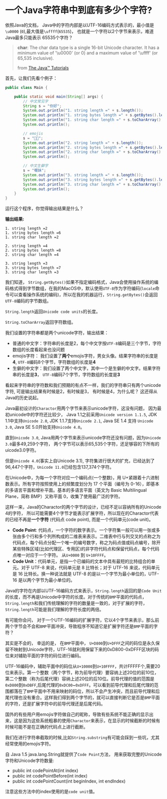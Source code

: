 # 一个Java字符串中到底有多少个字符?

依照Java的文档， Java中的字符内部是以UTF-16编码方式表示的，最小值是 `\u0000` (`0`),最大值是`\uffff`(`65535`)， 也就是一个字符以2个字节来表示，难道Java最多只能表示 65535个字符？

> **char**: The char data type is a single 16-bit Unicode character. It has a minimum value of '\u0000' (or 0) and a maximum value of '\uffff' (or 65,535 inclusive).
>
> from [The Java™ Tutorials](https://docs.oracle.com/javase/tutorial/java/nutsandbolts/datatypes.html)

首先，让我们先看个例子：



```java
public class Main {

    public static void main(String[] args) {
        // 中文常见字
        String s = "你好";
        System.out.println("1. string length =" + s.length());
        System.out.println("1. string bytes length =" + s.getBytes().length);
        System.out.println("1. string char length =" + s.toCharArray().length);
        System.out.println();

        // emojis
        s = "👦👩";
        System.out.println("2. string length =" + s.length());
        System.out.println("2. string bytes length =" + s.getBytes().length);
        System.out.println("2. string char length =" + s.toCharArray().length);
        System.out.println();

        // 中文生僻字
        s = "𡃁妹";
        System.out.println("3. string length =" + s.length());
        System.out.println("3. string bytes length =" + s.getBytes().length);
        System.out.println("3. string char length =" + s.toCharArray().length);
        System.out.println();
    }
}
```

运行这个程序，你觉得输出结果是什么？

**输出结果:**

```
1. string length =2
1. string bytes length =6
1. string char length =2

2. string length =4
2. string bytes length =8
2. string char length =4

3. string length =3
3. string bytes length =7
3. string char length =3
```

我们知道， `String.getBytes()`如果不指定编码格式，Java会使用操作系统的编码格式得到字节数组，在我的MacOS中，默认使用`UTF-8`作为字符编码(`locale`命令可以查看操作系统的编码)，所以在我的机器运行，`String.getBytes()`会返回`UTF-8`编码的字节数组。

`String.length`返回`Unicode code units`的长度。

`String.toCharArray`返回字符数组。

我们设置的字符串都是两个unicode字符，输出结果：

- 普通的中文字：字符串的长度是2，每个中文字按`UTF-8`编码是三个字节，字符数组的长度看起来也没问题
- emojis字符： 我们设置了**两个**emojis字符，男女头像。结果字符串的长度是**4**, `UTF-8`编码8个字节，字符数组的长度是**4**
- 生僻的中文字：我们设置了两个中文字，其中一个是生僻的中文字。结果字符串的长度是**3**， `UTF-8`编码7个字节，字符数组的长度是**3**

看起来字符串的字符数和我们预期的有点不一样，我们的字符串只有两个unicode字符, 可是输出结果有时候是2，有时候是3， 有时候是4，为什么呢？
这还得从Java的历史说起。

Java最初设计的`Charactor`用两个字节来表示unicode字符，这没有问题， 因为最初unicode中的字符还比较少， Java 1.1之前采用`Unicode version 1.1.5`, JDK 1.1中支持`Unicode 2.0`, JDK 1.1.7支持`Unicode 2.1`, Java SE 1.4 支持 `Unicode 3.0`, Java SE 5.0开始支持`Unicode 4.0`。

直到`Unicode 3.0`, Java用两个字节来表示unicode字符还没有问题，因为`Unicode 3.0`最多49,259个字符， 两个字节可以表示65,535个字符，还足够容的下所有的uicode3.0字符。

但是`Unicode 4.0`(事实上自Unicode 3.1), 字符集进行很大的扩充，已经达到了96,447个字符，`Unicode 11.0`已经包含137,374个字符。

在Unicode中，为每一个字符对应一个编码点(一个整数)，用 U+紧跟着十六进制数表示。所有字符按照使用上的频繁度划分为 17 个平面（编号为 0-16），即基本的多语言平面和增补平面。基本的多语言平面（英文为 Basic Multilingual Plane，简称 BMP）又称平面 0，收集了使用最广泛的字符。

这样一来，Java的Charactor的两个字节的设计，已经不足以容纳所有的Unicode 4的字符， 所以可能需要4个字节才能表示扩展字符，所以现在的Charactor代表的已经不再是**一个字符** (代码点 code point), 而是一个代码单元(code unit)。

- **Code Point**: 代码点，一个字符的数字表示。一个字符集一般可以用一张或多张由多个行和多个列所构成的二维表来表示。二维表中行与列交叉的点称之为代码点，每个码点分配一个唯一的编号数字，称之为码点值或码点编号，除开某些特殊区域(比如代理区、专用区)的非字符代码点和保留代码点，每个代码点唯一对应于一个字符。 从`U+0000` 到 `U+10FFFF`。
- **Code Unit**：代码单元，是指一个已编码的文本中具有最短的比特组合的单元。对于 UTF-8 来说，代码单元是 8 比特长；对于 UTF-16 来说，代码单元是 16 比特长。换一种说法就是 UTF-8 的是以一个字节为最小单位的，UTF-16 是以两个字节为最小单位的。

Java的字符在内部以UTF-16编码方式来表示，`String.length`返回的是`Code Unit`的长度，而不再是Unicode中字符的长度。对于传统的`BMP`平面的代码点，`String.length`和我们传统理解的字符的数量是一致的，对于扩展的字符，`String.length`可能是我们理解的字符长度的两倍。

有可能你会问， 对于一个UTF-16编码的扩展字符，它以4个字节来表示，那么前两个字节会不会和`BMP`平面冲突，导致程序不知道它是扩展字符还是`BMP`平面的字符？

其实是不会的， 幸运的是， 在`BMP`平面中， `U+D800`到`U+DFFF`之间的码位是永久保留不映射到Unicode字符，UTF-16就利用保留下来的0xD800-0xDFFF区块的码位来对辅助平面的字符的码位进行编码。

UTF-16编码中，辅助平面中的码位从`U+10000`到`U+10FFFF`，共计FFFFF个,需要20位来表示。第一个整数（两个字节，称为前导代理）要容纳上述20位的前10位，第二个整数（称为后尾代理）容纳上述20位的后10位。前导代理的值的范围是`0xD800`到`0xDBFF`,后尾代理的`0xDC00`~`0xDFFF`。可以看到前导代理和后尾代理的范围都落在了`BMP`平面中不用来映射的码位，所以不会产生冲突，而且前导代理和后尾代理也没有重合。这样我们得到两个字节的，就可以直接判断它是否是`BMP`平面的字符，还是扩展字符中的前导代理还是后尾代码。

国外的有些用户用emojis字符做自己的昵称，导致有些系统不能正确的显示出来，这是因为这些系统粗暴的使用`Charactor`来表示，在显示的时候截断的时候有时候可能不是在正确的代码点上进行截断。

我们在进行字符串截取的时候,比如`String.substring`有可能会踩到一些坑，尤其经常使用的emojis字符。

自 Java 1.5 java.lang.String就提供了`Code Point`方法， 用来获取完整的Unicode字符和Unicode字符数量:

- public int codePointAt(int index)
- public int codePointBefore(int index)
- public int codePointCount(int beginIndex, int endIndex)

注意这些方法中的index使用的是`code unit`值。